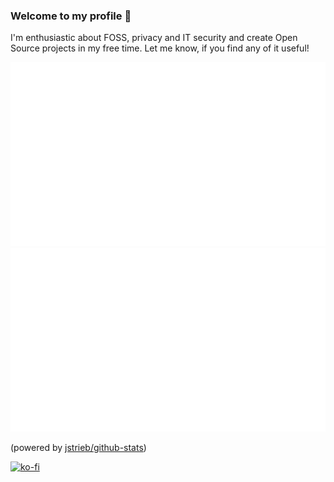 ### Welcome to my profile 👋

I'm enthusiastic about FOSS, privacy and IT security and create Open Source projects in my free time. Let me know, if you find any of it useful!


<picture>
  <source media="(prefers-color-scheme: dark)" srcset="https://raw.githubusercontent.com/theCalcaholic/github-stats/master/generated/overview.svg#gh-dark-mode-only">
  <source media="(prefers-color-scheme: light)" srcset="https://raw.githubusercontent.com/theCalcaholic/github-stats/master/generated/overview.svg#gh-light-mode-only">
  <img alt="Github Stats - Languages" src="https://raw.githubusercontent.com/theCalcaholic/github-stats/master/generated/overview.svg#gh-dark-mode-only">
</picture>

<picture>
  <source media="(prefers-color-scheme: dark)" srcset="https://raw.githubusercontent.com/theCalcaholic/github-stats/master/generated/languages.svg#gh-dark-mode-only">
  <source media="(prefers-color-scheme: light)" srcset="https://raw.githubusercontent.com/theCalcaholic/github-stats/master/generated/languages.svg#gh-light-mode-only">
  <img alt="Github Stats - Languages" src="https://raw.githubusercontent.com/theCalcaholic/github-stats/master/generated/languages.svg#gh-dark-mode-only">
</picture>

(powered by [jstrieb/github-stats][gh-stats])


[![ko-fi](https://ko-fi.com/img/githubbutton_sm.svg)](https://ko-fi.com/V7V5XLS9F)

<!--
**theCalcaholic/theCalcaholic** is a ✨ _special_ ✨ repository because its `README.md` (this file) appears on your GitHub profile.

Here are some ideas to get you started:

- 🔭 I’m currently working on ...
- 🌱 I’m currently learning ...
- 👯 I’m looking to collaborate on ...
- 🤔 I’m looking for help with ...
- 💬 Ask me about ...
- 📫 How to reach me: ...
- 😄 Pronouns: ...
- ⚡ Fun fact: ...
-->

[gh-stats]: https://github.com/jstrieb/github-stats
